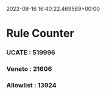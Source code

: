 2022-08-16 16:40:22.469589+00:00
# Rule Counter 
 ### UCATE : 519996

 ### Veneto : 21606

 ### Allowlist : 13924